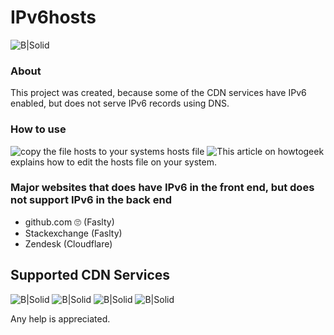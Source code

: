 # IPv6hosts

![B|Solid](https://www.ipv6.com/wp-content/uploads/2018/06/ipv6-logo-2.png)

### About

This project was created, because some of the CDN services have IPv6 enabled, but does not serve IPv6 records using DNS.

### How to use

![copy the file hosts](https://raw.githubusercontent.com/miyurusankalpa/IPv6hosts/master/hosts) to your systems hosts file
![This article on howtogeek](https://www.howtogeek.com/howto/27350/beginner-geek-how-to-edit-your-hosts-file/) explains how to edit the hosts file on your system.

### Major websites that does have IPv6 in the front end, but does not support IPv6 in the back end
* github.com 🙄 (Faslty)
* Stackexchange (Faslty)
* Zendesk (Cloudflare)

## Supported CDN Services
![B|Solid](https://www.vectorlogo.zone/logos/fastly/fastly-ar21.svg)
![B|Solid](https://www.vectorlogo.zone/logos/cloudflare/cloudflare-ar21.svg)
![B|Solid](https://www.vectorlogo.zone/logos/akamai/akamai-ar21.svg)
![B|Solid](https://www.vectorlogo.zone/logos/amazon_aws/amazon_aws-ar21.svg) 

Any help is appreciated.

